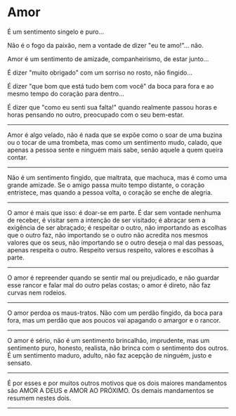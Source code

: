 # Amor

É um sentimento singelo e puro...

Não é o fogo da paixão, nem a vontade de dizer "eu te amo!"... não.

Amor é um sentimento de amizade, companheirismo, de estar junto...

É dizer "muito obrigado" com um sorriso no rosto, não fingido...

É dizer "que bom que está tudo bem com você" da boca para fora e ao mesmo tempo do coração para dentro...

É dizer que "como eu senti sua falta!" quando realmente passou horas e horas pensando no outro, preocupado com o seu bem-estar.

---

Amor é algo velado, não é nada que se expõe como o soar de uma buzina ou o tocar de uma trombeta, mas como um sentimento mudo, calado, que apenas a pessoa sente e ninguém mais sabe, senão aquele a quem queira contar.

---

Não é um sentimento fingido, que maltrata, que machuca, mas é como uma grande amizade. Se o amigo passa muito tempo distante, o coração entristece, mas quando a pessoa volta, o coração se enche de alegria.

---

O amor é mais que isso: é doar-se em parte. É dar sem vontade nenhuma de receber, é visitar sem a intenção de ser visitado; é abraçar sem a exigência de ser abraçado; é respeitar o outro, não importando as escolhas que o outro faz, não importando se o outro não acredita nos mesmos valores que os seus, não importando se o outro deseja o mal das pessoas, apenas respeita o outro. Respeito versus respeito, valores e escolhas à parte.

---

O amor é repreender quando se sentir mal ou prejudicado, e não guardar esse rancor e falar mal do outro pelas costas; o amor é direto, não faz curvas nem rodeios.

---

O amor perdoa os maus-tratos. Não com um perdão fingido, da boca para fora, mas um perdão que aos poucos vai apagando o amargor e o rancor.

---

O amor é sério, não é um sentimento brincalhão, imprudente, mas um sentimento puro, honesto, realista, não brinca com o sentimento dos outros. É um sentimento maduro, adulto, não faz acepção de ninguém, justo e sensato.

---

É por esses e por muitos outros motivos que os dois maiores mandamentos são AMOR A DEUS e AMOR AO PRÓXIMO. Os demais mandamentos se resumem nestes dois.

---
